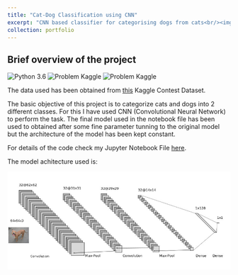 ```yaml
---
title: "Cat-Dog Classification using CNN"
excerpt: "CNN based classifier for categorising dogs from cats<br/><img src='/images/catdog-cover.JPG'>"
collection: portfolio
---
```


## Brief overview of the project

![Python 3.6](https://img.shields.io/badge/Python-3.6-brightgreen.svg)    ![Problem Kaggle](https://img.shields.io/badge/Problem-Vision-blue.svg)     ![Problem Kaggle](https://img.shields.io/badge/Data-Kaggle-orange.svg)

The data used has been obtained from [this](https://www.kaggle.com/c/dogs-vs-cats) Kaggle Contest Dataset.

The basic objective of this project is to categorize cats and dogs into 2 different classes. For this I have used CNN (Convolutional Neural Network) to perform the task. The final model used in the notebook file has been used to obtained after some fine parameter tunning to the original model but the architecture of the model has been kept constant.

For details of the code check my Jupyter Notebook File [here](https://github.com/deepayanbardhan/Cat-Dog-Classification/blob/master/CatDog_Classifier.ipynb).

The model achitecture used is:

<img src="/images/architecture.jpg" width="700">

